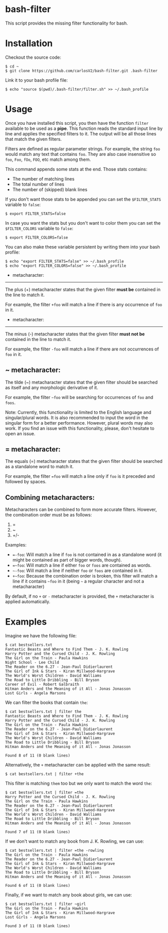 bash-filter
===========

This script provides the missing filter functionality for bash.

Installation
============

Checkout the source code:
```
$ cd ~
$ git clone https://github.com/carlosV2/bash-filter.git .bash-filter
```

Link it to your bash profile file:
```
$ echo "source $(pwd)/.bash-filter/filter.sh" >> ~/.bash_profile
```

Usage
=====

Once you have installed this script, you then have the function `filter` available to be used as a **pipe**.
This function reads the standard input line by line and applies the specified filters to it. The output
will be all those lines that match the given filters.

Filters are defined as regular parameter strings. For example, the string `foo` would match any text that
contains `foo`. They are also case insensitive so `foo`, `Foo`, `fOo`, `FOO`, etc match among them.

This command appends some stats at the end. Those stats contains:
- The number of matching lines
- The total number of lines
- The number of (skipped) blank lines

If you don't want those stats to be appended you can set the `$FILTER_STATS` variable to `false`:
```
$ export FILTER_STATS=false
```

In case you want the stats but you don't want to color them you can set the `$FILTER_COLORS` variable to `false`:
```
$ export FILTER_COLORS=false
```

You can also make these variable persistent by writing them into your bash profile:
```
$ echo "export FILTER_STATS=false" >> ~/.bash_profile
$ echo "export FILTER_COLORS=false" >> ~/.bash_profile
```


+ metacharacter:
----------------

The plus (+) metacharacter states that the given filter **must be** contained in the line to match it.

For example, the filter `+foo` will match a line if there is any occurrence of `foo` in it.


- metacharacter:
----------------

The minus (-) metacharacter states that the given filter **must not be** contained in the line to match it.

For example, the filter `-foo` will match a line if there are not occurrences of `foo` in it.


~ metacharacter:
----------------

The tilde (~) metacharacter states that the given filter should be searched as itself and any morphologic
derivative of it.

For example, the filter `~foo` will be searching for occurrences of `foo` and `foos`.

Note: Currently, this functionality is limited to the English language and singular/plural words. It is also
recommended to input the word in the singular form for a better performance. However, plural words may also
work. If you find an issue with this functionality, please, don't hesitate to open an issue.


= metacharacter:
----------------

The equals (=) metacharacter states that the given filter should be searched as a standalone word to match it.

For example, the filter `=foo` will match a line only if `foo` is it preceded and followed by spaces.


Combining metacharacters:
-------------------------

Metacharacters can be combined to form more accurate filters.
However, the combination order must be as follows:

1. =
2. ~
3. +/-

Examples:
- `=-foo`: Will match a line if `foo` is not contained in as a standalone word (it might be contained as part of
bigger words, though).
- `=~foo`: Will match a line if either `foo` or `foos` are contained as words.
- `~-foo`: Will match a line if neither `foo` or `foos` are contained in it. 
- `+~foo`: Because the combination order is broken, this filter will match a line if it contains `~foo` in it (being
`~` a regular character and not a metacharacter) 

By default, if no `+` or `-` metacharacter is provided, the `+` metacharacter is applied automatically.


Examples
========

Imagine we have the following file:
```
$ cat bestsellers.txt
Fantastic Beasts and Where to Find Them - J. K. Rowling
Harry Potter and the Cursed Child - J. K. Rowling
The Girl on the Train - Paula Hawkins
Night School - Lee Child
The Reader on the 6.27 - Jean-Paul Didierlaurent
The Girl of Ink & Stars - Kiran Millwood-Hargrave
The World's Worst Children - David Walliams
The Road to Little Dribbling - Bill Bryson
Career of Evil - Robert Galbraith
Hitman Anders and the Meaning of it All - Jonas Jonasson
Lost Girls - Angela Marsons
```

We can filter the books that contain `the`:
```
$ cat bestsellers.txt | filter the
Fantastic Beasts and Where to Find Them - J. K. Rowling
Harry Potter and the Cursed Child - J. K. Rowling
The Girl on the Train - Paula Hawkins
The Reader on the 6.27 - Jean-Paul Didierlaurent
The Girl of Ink & Stars - Kiran Millwood-Hargrave
The World's Worst Children - David Walliams
The Road to Little Dribbling - Bill Bryson
Hitman Anders and the Meaning of it All - Jonas Jonasson

Found 8 of 11 (0 blank lines)
```

Alternatively, the `+` metacharacter can be applied with the same result:
```
$ cat bestsellers.txt | filter +the
```

This filter is matching `them` too but we only want to match the word `the`:
```
$ cat bestsellers.txt | filter =the
Harry Potter and the Cursed Child - J. K. Rowling
The Girl on the Train - Paula Hawkins
The Reader on the 6.27 - Jean-Paul Didierlaurent
The Girl of Ink & Stars - Kiran Millwood-Hargrave
The World's Worst Children - David Walliams
The Road to Little Dribbling - Bill Bryson
Hitman Anders and the Meaning of it All - Jonas Jonasson

Found 7 of 11 (0 blank lines)
```

If we don't want to match any book from J. K. Rowling, we can use:
```
$ cat bestsellers.txt | filter =the -rowling
The Girl on the Train - Paula Hawkins
The Reader on the 6.27 - Jean-Paul Didierlaurent
The Girl of Ink & Stars - Kiran Millwood-Hargrave
The World's Worst Children - David Walliams
The Road to Little Dribbling - Bill Bryson
Hitman Anders and the Meaning of it All - Jonas Jonasson

Found 6 of 11 (0 blank lines)
```

Finally, if we want to match any book about girls, we can use:
```
$ cat bestsellers.txt | filter ~girl
The Girl on the Train - Paula Hawkins
The Girl of Ink & Stars - Kiran Millwood-Hargrave
Lost Girls - Angela Marsons

Found 3 of 11 (0 blank lines)
```